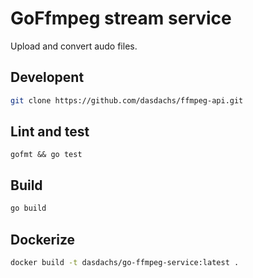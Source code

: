 # GoFfmpeg stream service

Upload and convert audo files.

## Developent

```bash
git clone https://github.com/dasdachs/ffmpeg-api.git
```

## Lint and test

```
gofmt && go test
```

## Build

```bash
go build
```

## Dockerize

```bash
docker build -t dasdachs/go-ffmpeg-service:latest .
```

